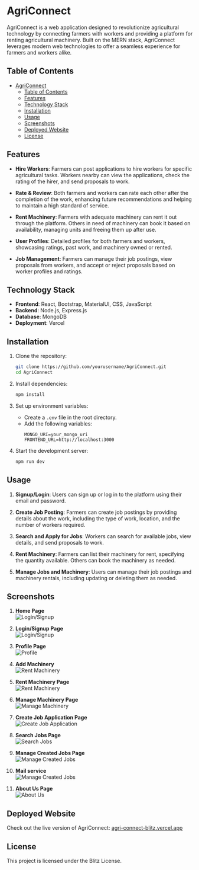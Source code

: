 # AgriConnect

AgriConnect is a web application designed to revolutionize agricultural technology by connecting farmers with workers and providing a platform for renting agricultural machinery. Built on the MERN stack, AgriConnect leverages modern web technologies to offer a seamless experience for farmers and workers alike.

## Table of Contents

- [AgriConnect](#agriconnect)
  - [Table of Contents](#table-of-contents)
  - [Features](#features)
  - [Technology Stack](#technology-stack)
  - [Installation](#installation)
  - [Usage](#usage)
  - [Screenshots](#screenshots)
  - [Deployed Website](#deployed-website)
  - [License](#license)

## Features

- **Hire Workers**: Farmers can post applications to hire workers for specific agricultural tasks. Workers nearby can view the applications, check the rating of the hirer, and send proposals to work.
  
- **Rate & Review**: Both farmers and workers can rate each other after the completion of the work, enhancing future recommendations and helping to maintain a high standard of service.

- **Rent Machinery**: Farmers with adequate machinery can rent it out through the platform. Others in need of machinery can book it based on availability, managing units and freeing them up after use.

- **User Profiles**: Detailed profiles for both farmers and workers, showcasing ratings, past work, and machinery owned or rented.

- **Job Management**: Farmers can manage their job postings, view proposals from workers, and accept or reject proposals based on worker profiles and ratings.

## Technology Stack

- **Frontend**: React, Bootstrap, MaterialUI, CSS, JavaScript
- **Backend**: Node.js, Express.js
- **Database**: MongoDB
- **Deployment**: Vercel

## Installation

1. Clone the repository:
   ```bash
   git clone https://github.com/yourusername/AgriConnect.git
   cd AgriConnect
   ```

2. Install dependencies:
   ```bash
   npm install
   ```

3. Set up environment variables:
   - Create a `.env` file in the root directory.
   - Add the following variables:
     ```
     MONGO_URI=your_mongo_uri
     FRONTEND_URL=http://localhost:3000
     ```

4. Start the development server:
   ```bash
   npm run dev
   ```

## Usage

1. **Signup/Login**: Users can sign up or log in to the platform using their email and password.
    
2. **Create Job Posting**: Farmers can create job postings by providing details about the work, including the type of work, location, and the number of workers required.
    
3. **Search and Apply for Jobs**: Workers can search for available jobs, view details, and send proposals to work.
    
4. **Rent Machinery**: Farmers can list their machinery for rent, specifying the quantity available. Others can book the machinery as needed.
    
5. **Manage Jobs and Machinery**: Users can manage their job postings and machinery rentals, including updating or deleting them as needed.
    
## Screenshots

1. **Home Page**  
   ![Login/Signup](./client/src/images/home.png)

2. **Login/Signup Page**  
   ![Login/Signup](./client/src/images/login-signup.png)

3. **Profile Page**  
   ![Profile](./client/src/images/profile.png)

3. **Add Machinery**  
   ![Rent Machinery](./client/src/images/add-machinery.png)

4. **Rent Machinery Page**  
   ![Rent Machinery](./client/src/images/rent-machinery.png)

5. **Manage Machinery Page**  
   ![Manage Machinery](./client/src/images/manage-machinery.png)

6. **Create Job Application Page**  
   ![Create Job Application](./client/src/images/create-application.png)

7. **Search Jobs Page**  
   ![Search Jobs](./client/src/images/search-jobs.png)

8. **Manage Created Jobs Page**  
   ![Manage Created Jobs](./client/src/images/manage-created-jobs.png)

9. **Mail service**  
   ![Manage Created Jobs](./client/src/images/mail-service-jobs.png)

10. **About Us Page**  
   ![About Us](./client/src/images/about-us.png)
    
## Deployed Website

Check out the live version of AgriConnect: [agri-connect-blitz.vercel.app](https://agri-connect-blitz.vercel.app)

## License

This project is licensed under the Blitz License.